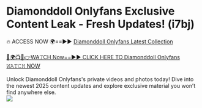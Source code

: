 # Diamonddoll Onlyfans Exclusive Content Leak - Fresh Updates! (i7bj)

🔥 ACCESS NOW 🌍==►► <a href="https://tinyurl.com/kvy9nzfs" rel="nofollow">Diamonddoll Onlyfans Latest Collection</a>
<br><br>
[🔴🌍📺📱👉WA𝚃CH Now==►► CLICK HERE TO Diamonddoll Onlyfans 𝚆𝙰𝚃𝙲𝙷 NOW](https://tinyurl.com/kvy9nzfs)
<br><br>
Unlock Diamonddoll Onlyfans's private videos and photos today! Dive into the newest 2025 content updates and explore exclusive material you won’t find anywhere else.
<br>
<a href="https://tinyurl.com/kvy9nzfs" rel="nofollow" data-target="animated-image.originalLink"><img src="https://camo.githubusercontent.com/8a4f000d20f83aca3bf7ec5f350d767afa0574a8a352519fd8cfa583a6f93a33/68747470733a2f2f692e696d6775722e636f6d2f644a486b345a712e676966" data-canonical-src="https://i.imgur.com/dJHk4Zq.gif" style="max-width: 100%; display: inline-block;" data-target="animated-image.originalImage"></a>
<br>
